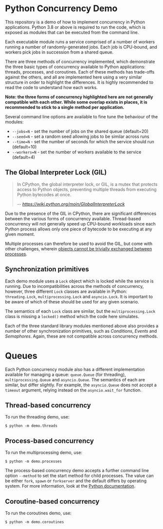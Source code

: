 # Python Concurrency Demo

This repository is a demo of how to implement concurrency in Python applications.
Python 3.8 or above is required to run the code, which is exposed as modules
that can be executed from the command line.

Each executable module runs a service comprised of a number of workers running
a number of randomly-generated jobs. Each job is CPU-bound, and workers pick
jobs in succession from a shared queue. 

There are three methods of concurrency implemented, which demonstrate the three
basic types of concurrency available to Python applications: threads, processes, 
and coroutines. Each of these methods has trade-offs against the others, and
all are implemented here using a very similar structure in order to highlight
the differences. It is highly recommended to read the code to understand how
each works.

**Note: the three forms of concurrency highlighted here are not generally
compatible with each other. While some overlap exists in places, it is
recommended to stick to a single method per application.**

Several command line options are available to fine tune the behaviour of the modules:

- `--jobs=N` - set the number of jobs on the shared queue (default=20)
- `--seed=N` - set a random seed allowing jobs to be similar across runs
- `--time=N` - set the number of seconds for which the service should run (default=10)
- `--workers=N` - set the number of workers available to the service (default=4)


## The Global Interpreter Lock (GIL)

> In CPython, the global interpreter lock, or GIL, is a mutex that protects access to Python objects, preventing multiple threads from executing Python bytecodes at once.
>
> -- <cite>https://wiki.python.org/moin/GlobalInterpreterLock</cite>

Due to the presence of the GIL in CPython, there are significant differences
between the various forms of concurrency available. Thread-based concurrency
will not generally speed up CPU-bound workloads since each Python process allows
only one piece of bytecode to be executing at any given moment.

Multiple processes can therefore be used to avoid the GIL, but come with other
challenges, wherein [objects cannot be trivially exchanged between processes](https://docs.python.org/3/library/multiprocessing.html#exchanging-objects-between-processes). 


## Synchronization primitives

Each demo module uses a `Lock` object which is locked while the service is running.
Due to incompatibilities across the methods of concurrency, however, three different
`Lock` classes are available in Python: `threading.Lock`, `multiprocessing.Lock` and
`asyncio.Lock`. It is important to be aware of which of these should be used for any
given scenario.

The semantics of each `Lock` class are similar, but the `multiprocessing.Lock` class
is missing a `locked()` method which the code here simulates.

Each of the three standard library modules mentioned above also provides a number of
other synchronization primitives, such as _Conditions_, _Events_ and _Semaphores_.
Again, these are not compatible across concurrency methods.


# Queues

Each Python concurrency module also has a different implementation available for managing
a queue: `queue.Queue` (for threading), `multiprocessing.Queue` and `asyncio.Queue`.
The semantics of each are similar, but differ slightly. For example, the `asyncio.Queue`
does not accept a `timeout` argument, relying instead on the `asyncio.wait_for` function.


## Thread-based concurrency

To run the threading demo, use:
```shell script
$ python -m demo.threads
```

## Process-based concurrency

To run the multiprocessing demo, use:
```shell script
$ python -m demo.processes
```

The process-based concurrency demo accepts a further command line option `--method`
to set the start method for child processes. The value can be either `fork`, 
`spawn` or `forkserver` and the default differs by operating system. For more
information, look at the [Python documentation](https://docs.python.org/3/library/multiprocessing.html#contexts-and-start-methods).


## Coroutine-based concurrency

To run the coroutines demo, use:
```shell script
$ python -m demo.coroutines
```
